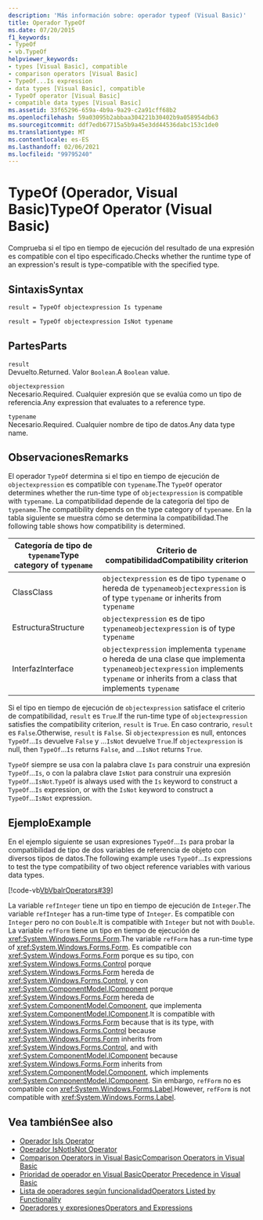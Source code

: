 ```yaml
---
description: 'Más información sobre: operador typeof (Visual Basic)'
title: Operador TypeOf
ms.date: 07/20/2015
f1_keywords:
- TypeOf
- vb.TypeOf
helpviewer_keywords:
- types [Visual Basic], compatible
- comparison operators [Visual Basic]
- TypeOf...Is expression
- data types [Visual Basic], compatible
- TypeOf operator [Visual Basic]
- compatible data types [Visual Basic]
ms.assetid: 33f65296-659a-4b9a-9a29-c2a91cff68b2
ms.openlocfilehash: 59a03095b2abbaa304221b30402b9a058954db63
ms.sourcegitcommit: ddf7edb67715a5b9a45e3dd44536dabc153c1de0
ms.translationtype: MT
ms.contentlocale: es-ES
ms.lasthandoff: 02/06/2021
ms.locfileid: "99795240"
---
```

# <a name="typeof-operator-visual-basic"></a><span data-ttu-id="c584d-103">TypeOf (Operador, Visual Basic)</span><span class="sxs-lookup"><span data-stu-id="c584d-103">TypeOf Operator (Visual Basic)</span></span>

<span data-ttu-id="c584d-104">Comprueba si el tipo en tiempo de ejecución del resultado de una expresión es compatible con el tipo especificado.</span><span class="sxs-lookup"><span data-stu-id="c584d-104">Checks whether the runtime type of an expression's result is type-compatible with the specified type.</span></span>
  
## <a name="syntax"></a><span data-ttu-id="c584d-105">Sintaxis</span><span class="sxs-lookup"><span data-stu-id="c584d-105">Syntax</span></span>  
  
```vb  
result = TypeOf objectexpression Is typename  
```  
  
```vb  
result = TypeOf objectexpression IsNot typename  
```  
  
## <a name="parts"></a><span data-ttu-id="c584d-106">Partes</span><span class="sxs-lookup"><span data-stu-id="c584d-106">Parts</span></span>  

 `result`  
 <span data-ttu-id="c584d-107">Devuelto.</span><span class="sxs-lookup"><span data-stu-id="c584d-107">Returned.</span></span> <span data-ttu-id="c584d-108">Valor `Boolean`.</span><span class="sxs-lookup"><span data-stu-id="c584d-108">A `Boolean` value.</span></span>  
  
 `objectexpression`  
 <span data-ttu-id="c584d-109">Necesario.</span><span class="sxs-lookup"><span data-stu-id="c584d-109">Required.</span></span> <span data-ttu-id="c584d-110">Cualquier expresión que se evalúa como un tipo de referencia.</span><span class="sxs-lookup"><span data-stu-id="c584d-110">Any expression that evaluates to a reference type.</span></span>  
  
 `typename`  
 <span data-ttu-id="c584d-111">Necesario.</span><span class="sxs-lookup"><span data-stu-id="c584d-111">Required.</span></span> <span data-ttu-id="c584d-112">Cualquier nombre de tipo de datos.</span><span class="sxs-lookup"><span data-stu-id="c584d-112">Any data type name.</span></span>  
  
## <a name="remarks"></a><span data-ttu-id="c584d-113">Observaciones</span><span class="sxs-lookup"><span data-stu-id="c584d-113">Remarks</span></span>  

 <span data-ttu-id="c584d-114">El operador `TypeOf` determina si el tipo en tiempo de ejecución de `objectexpression` es compatible con `typename`.</span><span class="sxs-lookup"><span data-stu-id="c584d-114">The `TypeOf` operator determines whether the run-time type of `objectexpression` is compatible with `typename`.</span></span> <span data-ttu-id="c584d-115">La compatibilidad depende de la categoría del tipo de `typename`.</span><span class="sxs-lookup"><span data-stu-id="c584d-115">The compatibility depends on the type category of `typename`.</span></span> <span data-ttu-id="c584d-116">En la tabla siguiente se muestra cómo se determina la compatibilidad.</span><span class="sxs-lookup"><span data-stu-id="c584d-116">The following table shows how compatibility is determined.</span></span>  
  
|<span data-ttu-id="c584d-117">Categoría de tipo de `typename`</span><span class="sxs-lookup"><span data-stu-id="c584d-117">Type category of `typename`</span></span>|<span data-ttu-id="c584d-118">Criterio de compatibilidad</span><span class="sxs-lookup"><span data-stu-id="c584d-118">Compatibility criterion</span></span>|  
|---------------------------------|-----------------------------|  
|<span data-ttu-id="c584d-119">Class</span><span class="sxs-lookup"><span data-stu-id="c584d-119">Class</span></span>|<span data-ttu-id="c584d-120">`objectexpression` es de tipo `typename` o hereda de `typename`</span><span class="sxs-lookup"><span data-stu-id="c584d-120">`objectexpression` is of type `typename` or inherits from `typename`</span></span>|  
|<span data-ttu-id="c584d-121">Estructura</span><span class="sxs-lookup"><span data-stu-id="c584d-121">Structure</span></span>|<span data-ttu-id="c584d-122">`objectexpression` es de tipo `typename`</span><span class="sxs-lookup"><span data-stu-id="c584d-122">`objectexpression` is of type `typename`</span></span>|  
|<span data-ttu-id="c584d-123">Interfaz</span><span class="sxs-lookup"><span data-stu-id="c584d-123">Interface</span></span>|<span data-ttu-id="c584d-124">`objectexpression` implementa `typename` o hereda de una clase que implementa `typename`</span><span class="sxs-lookup"><span data-stu-id="c584d-124">`objectexpression` implements `typename` or inherits from a class that implements `typename`</span></span>|  
  
 <span data-ttu-id="c584d-125">Si el tipo en tiempo de ejecución de `objectexpression` satisface el criterio de compatibilidad, `result` es `True`.</span><span class="sxs-lookup"><span data-stu-id="c584d-125">If the run-time type of `objectexpression` satisfies the compatibility criterion, `result` is `True`.</span></span> <span data-ttu-id="c584d-126">En caso contrario, `result` es `False`.</span><span class="sxs-lookup"><span data-stu-id="c584d-126">Otherwise, `result` is `False`.</span></span>  <span data-ttu-id="c584d-127">Si `objectexpression` es null, entonces `TypeOf`...`Is` devuelve `False` y ...`IsNot` devuelve `True`.</span><span class="sxs-lookup"><span data-stu-id="c584d-127">If `objectexpression` is null, then `TypeOf`...`Is` returns `False`, and ...`IsNot` returns `True`.</span></span>  
  
 <span data-ttu-id="c584d-128">`TypeOf` siempre se usa con la palabra clave `Is` para construir una expresión `TypeOf`...`Is`, o con la palabra clave `IsNot` para construir una expresión `TypeOf`...`IsNot`.</span><span class="sxs-lookup"><span data-stu-id="c584d-128">`TypeOf` is always used with the `Is` keyword to construct a `TypeOf`...`Is` expression, or with the `IsNot` keyword to construct a `TypeOf`...`IsNot` expression.</span></span>  
  
## <a name="example"></a><span data-ttu-id="c584d-129">Ejemplo</span><span class="sxs-lookup"><span data-stu-id="c584d-129">Example</span></span>  

 <span data-ttu-id="c584d-130">En el ejemplo siguiente se usan expresiones `TypeOf`...`Is` para probar la compatibilidad de tipo de dos variables de referencia de objeto con diversos tipos de datos.</span><span class="sxs-lookup"><span data-stu-id="c584d-130">The following example uses `TypeOf`...`Is` expressions to test the type compatibility of two object reference variables with various data types.</span></span>  
  
 [!code-vb[VbVbalrOperators#39](~/samples/snippets/visualbasic/VS_Snippets_VBCSharp/VbVbalrOperators/VB/Class1.vb#39)]  
  
 <span data-ttu-id="c584d-131">La variable `refInteger` tiene un tipo en tiempo de ejecución de `Integer`.</span><span class="sxs-lookup"><span data-stu-id="c584d-131">The variable `refInteger` has a run-time type of `Integer`.</span></span> <span data-ttu-id="c584d-132">Es compatible con `Integer` pero no con `Double`.</span><span class="sxs-lookup"><span data-stu-id="c584d-132">It is compatible with `Integer` but not with `Double`.</span></span> <span data-ttu-id="c584d-133">La variable `refForm` tiene un tipo en tiempo de ejecución de <xref:System.Windows.Forms.Form>.</span><span class="sxs-lookup"><span data-stu-id="c584d-133">The variable `refForm` has a run-time type of <xref:System.Windows.Forms.Form>.</span></span> <span data-ttu-id="c584d-134">Es compatible con <xref:System.Windows.Forms.Form> porque es su tipo, con <xref:System.Windows.Forms.Control> porque <xref:System.Windows.Forms.Form> hereda de <xref:System.Windows.Forms.Control>, y con <xref:System.ComponentModel.IComponent> porque <xref:System.Windows.Forms.Form> hereda de <xref:System.ComponentModel.Component>, que implementa <xref:System.ComponentModel.IComponent>.</span><span class="sxs-lookup"><span data-stu-id="c584d-134">It is compatible with <xref:System.Windows.Forms.Form> because that is its type, with <xref:System.Windows.Forms.Control> because <xref:System.Windows.Forms.Form> inherits from <xref:System.Windows.Forms.Control>, and with <xref:System.ComponentModel.IComponent> because <xref:System.Windows.Forms.Form> inherits from <xref:System.ComponentModel.Component>, which implements <xref:System.ComponentModel.IComponent>.</span></span> <span data-ttu-id="c584d-135">Sin embargo, `refForm` no es compatible con <xref:System.Windows.Forms.Label>.</span><span class="sxs-lookup"><span data-stu-id="c584d-135">However, `refForm` is not compatible with <xref:System.Windows.Forms.Label>.</span></span>  
  
## <a name="see-also"></a><span data-ttu-id="c584d-136">Vea también</span><span class="sxs-lookup"><span data-stu-id="c584d-136">See also</span></span>

- [<span data-ttu-id="c584d-137">Operador Is</span><span class="sxs-lookup"><span data-stu-id="c584d-137">Is Operator</span></span>](is-operator.md)
- [<span data-ttu-id="c584d-138">Operador IsNot</span><span class="sxs-lookup"><span data-stu-id="c584d-138">IsNot Operator</span></span>](isnot-operator.md)
- [<span data-ttu-id="c584d-139">Comparison Operators in Visual Basic</span><span class="sxs-lookup"><span data-stu-id="c584d-139">Comparison Operators in Visual Basic</span></span>](../../programming-guide/language-features/operators-and-expressions/comparison-operators.md)
- [<span data-ttu-id="c584d-140">Prioridad de operador en Visual Basic</span><span class="sxs-lookup"><span data-stu-id="c584d-140">Operator Precedence in Visual Basic</span></span>](operator-precedence.md)
- [<span data-ttu-id="c584d-141">Lista de operadores según funcionalidad</span><span class="sxs-lookup"><span data-stu-id="c584d-141">Operators Listed by Functionality</span></span>](operators-listed-by-functionality.md)
- [<span data-ttu-id="c584d-142">Operadores y expresiones</span><span class="sxs-lookup"><span data-stu-id="c584d-142">Operators and Expressions</span></span>](../../programming-guide/language-features/operators-and-expressions/index.md)
